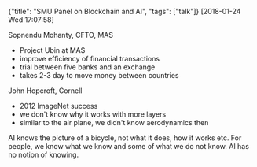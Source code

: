 {"title": "SMU Panel on Blockchain and AI", "tags": ["talk"]}
[2018-01-24 Wed 17:07:58]

Sopnendu Mohanty, CFTO, MAS
* Project Ubin at MAS
* improve efficiency of financial transactions
* trial between five banks and an exchange
* takes 2-3 day to move money between countries

John Hopcroft, Cornell
* 2012 ImageNet success
* we don't know why it works with more layers
* similar to the air plane, we didn't know aerodynamics then

AI knows the picture of a bicycle, not what it does, how it works etc.
For people, we know what we know and some of what we do not know.
AI has no notion of knowing.

